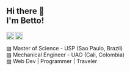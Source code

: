 <h2 color="red" align="left">Hi there 👋 <br> I'm Betto!</h2>

<a href="https://www.instagram.com/bettoalsur/" target="blank" >
    <img align="left" width="20px" height="20px" src="https://upload.wikimedia.org/wikipedia/commons/thumb/a/a5/Instagram_icon.png/1024px-Instagram_icon.png" alt="">
</a>

<a href="https://www.linkedin.com/in/albertoleduran/" target="blank" >
    <img width="20px" height="20px" src="https://cdn-icons-png.flaticon.com/512/174/174857.png" alt="">
</a>

<p align="left" >
    ▨ Master of Science - USP (Sao Paulo, Brazil)<br>
    ▨ Mechanical Engineer - UAO (Cali, Colombia)<br>
    ▨ Web Dev | Programmer | Traveler<br>
</p>

<img align="left" src="https://github-readme-stats.vercel.app/api?username=bettoalsur&theme=default&show_icons=true&count_private=true" alt="">
<img align="left" src="https://github-readme-stats.vercel.app/api/top-langs/?username=bettoalsur&layout=compact" alt="">
